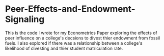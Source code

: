 # Peer-Effects-and-Endowment-Signaling
This is the code I wrote for my Econometrics Paper exploring the effects of peer influence on a college's decsions to divest thier endowment from fossil fuels. I also explored if there was a relationship between a college's likelihood of divesting and thier student matriculation rate. 
